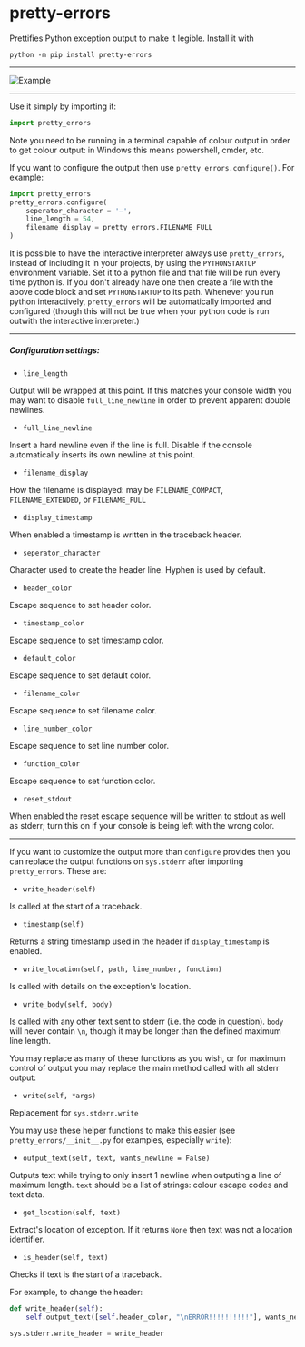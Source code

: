 # pretty-errors

Prettifies Python exception output to make it legible. Install it with
```
python -m pip install pretty-errors
```
---
![Example](https://i.imgur.com/0jpEqob.png)

---
Use it simply by importing it:
```python
import pretty_errors
```
Note you need to be running in a terminal capable of colour output in order to get colour output: in Windows
this means powershell, cmder, etc.

If you want to configure the output then use `pretty_errors.configure()`.  For example:
```python
import pretty_errors
pretty_errors.configure(
    seperator_character = '—',
    line_length = 54,
    filename_display = pretty_errors.FILENAME_FULL
)
```

It is possible to have the interactive interpreter always use `pretty_errors`, instead of including it in your projects, by using the `PYTHONSTARTUP` environment variable.  Set it to a python file and that file will be run every time python is.  If you don't already have one then create a file with the above code block and set `PYTHONSTARTUP` to its path.  Whenever you run python interactively, `pretty_errors` will be automatically imported and configured (though this will not be true when your python code is run outwith the interactive interpreter.)

---

##### Configuration settings:
* `line_length`

Output will be wrapped at this point.  If this matches your console width you may want to disable `full_line_newline` in order to prevent apparent double newlines.

* `full_line_newline`

Insert a hard newline even if the line is full.  Disable if the console automatically inserts its own newline at this point.

* `filename_display`

How the filename is displayed: may be `FILENAME_COMPACT`, `FILENAME_EXTENDED`, or `FILENAME_FULL`

* `display_timestamp`

When enabled a timestamp is written in the traceback header.

* `seperator_character`

Character used to create the header line.  Hyphen is used by default.

* `header_color`

Escape sequence to set header color.

* `timestamp_color` 

Escape sequence to set timestamp color.

* `default_color` 

Escape sequence to set default color.

* `filename_color`

Escape sequence to set filename color.

* `line_number_color` 

Escape sequence to set line number color.

* `function_color` 

Escape sequence to set function color.

* `reset_stdout` 

When enabled the reset escape sequence will be written to stdout as well as stderr; turn this on if your console is being left with the wrong color.

---

If you want to customize the output more than `configure` provides then you can replace the output functions
on `sys.stderr` after importing `pretty_errors`.  These are:

* `write_header(self)`

Is called at the start of a traceback.

* `timestamp(self)`

Returns a string timestamp used in the header if `display_timestamp` is enabled.

* `write_location(self, path, line_number, function)`

Is called with details on the exception's location.

* `write_body(self, body)`

Is called with any other text sent to stderr (i.e. the code in question).  `body` will never contain `\n`, though
it may be longer than the defined maximum line length.


You may replace as many of these functions as you wish, or for maximum control of output you may replace the main
method called with all stderr output:

* `write(self, *args)`

Replacement for `sys.stderr.write`


You may use these helper functions to make this easier (see `pretty_errors/__init__.py` for examples, especially `write`):


* `output_text(self, text, wants_newline = False)`

Outputs text while trying to only insert 1 newline when outputing a line of maximum length.  `text` should be a
list of strings: colour escape codes and text data.

* `get_location(self, text)`

Extract's location of exception.  If it returns `None` then text was not a location identifier.

* `is_header(self, text)`

Checks if text is the start of a traceback.


For example, to change the header:
```python
def write_header(self):
    self.output_text([self.header_color, "\nERROR!!!!!!!!!!"], wants_newline = True)

sys.stderr.write_header = write_header
```
